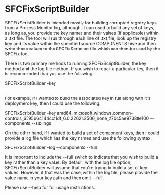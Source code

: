 # SFCFixScriptBuilder

SFCFixScriptBuilder is intended mostly for building corrupted registry keys from a Process Monitor log, although, it can used to build any set of keys, as long as, you provide the key names and their values (if applicable) within a .txt file. The tool will run through each line of .txt file, look up the registry key and its value within the specified source COMPONENTS hive and then write those values to the SFCFixScript.txt file which can then be used by the SFCFix tool.

There is two primary methods to running SFCFixScriptBuilder, the key method and the log file method. If you wish to repair a particular key, then it is recommended that you use the following:

SFCFixScriptBuilder -key <component key name> <key type> <option>

For example, if I wanted to build the associated key in full along with it's deployment key, then I could use the following: 

SFCFixScriptBuilder -key amd64_microsoft.windows.common-controls_6595b64144ccf1df_6.0.22621.2506_none_270c5ae97388e100 --components --siblings

On the other hand, if I wanted to build a set of component keys, then I could provide a log file which has the key names and use the following syntax:

SFCFixScriptBuilder -log <log file path> --components --full

It is important to include the --full switch to indicate that you wish to build a key rather than a key value. By default, with the log file option, SFCFixScriptBuilder will assume that you're trying to build a set of key values. However, if that was the case, within the log file, please provide the value name in your key path and then omit --full.

Please use --help for full usage instructions.

